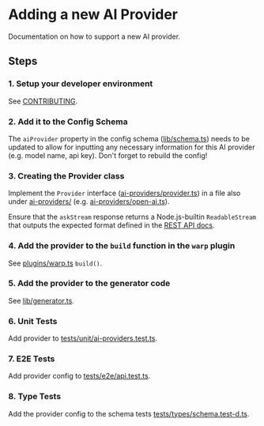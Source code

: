 # Adding a new AI Provider
Documentation on how to support a new AI provider.

## Steps

### 1. Setup your developer environment

See [CONTRIBUTING](../CONTRIBUTING.md).

### 2. Add it to the Config Schema

The `aiProvider` property in the config schema ([lib/schema.ts](../lib/schema.ts)) needs to be updated to allow for inputting any necessary information for this AI provider (e.g. model name, api key). Don't forget to rebuild the config!

### 3. Creating the Provider class

Implement the `Provider` interface ([ai-providers/provider.ts](../ai-providers/provider.ts)) in a file also under [ai-providers/](../ai-providers/) (e.g. [ai-providers/open-ai.ts](../ai-providers/open-ai.ts)).

Ensure that the `askStream` response returns a Node.js-builtin `ReadableStream` that outputs the expected format defined in the [REST API docs](./rest-api.md).

### 4. Add the provider to the `build` function in the `warp` plugin

See [plugins/warp.ts](https://github.com/platformatic/ai-warp/blob/b9cddeedf8609d1c2ce3efcfdd84a739150a1e91/plugins/warp.ts#L12) `build()`.

### 5. Add the provider to the generator code

See [lib/generator.ts](https://github.com/platformatic/ai-warp/blob/b9cddeedf8609d1c2ce3efcfdd84a739150a1e91/lib/generator.ts#L64-L88).

### 6. Unit Tests

Add provider to [tests/unit/ai-providers.test.ts](https://github.com/platformatic/ai-warp/blob/b9cddeedf8609d1c2ce3efcfdd84a739150a1e91/tests/unit/ai-providers.test.ts#L11).

### 7. E2E Tests

Add provider config to [tests/e2e/api.test.ts](https://github.com/platformatic/ai-warp/blob/b9cddeedf8609d1c2ce3efcfdd84a739150a1e91/tests/e2e/api.test.ts#L17-L36).

### 8. Type Tests

Add the provider config to the schema tests [tests/types/schema.test-d.ts](https://github.com/platformatic/ai-warp/blob/main/tests/types/schema.test-d.ts).
